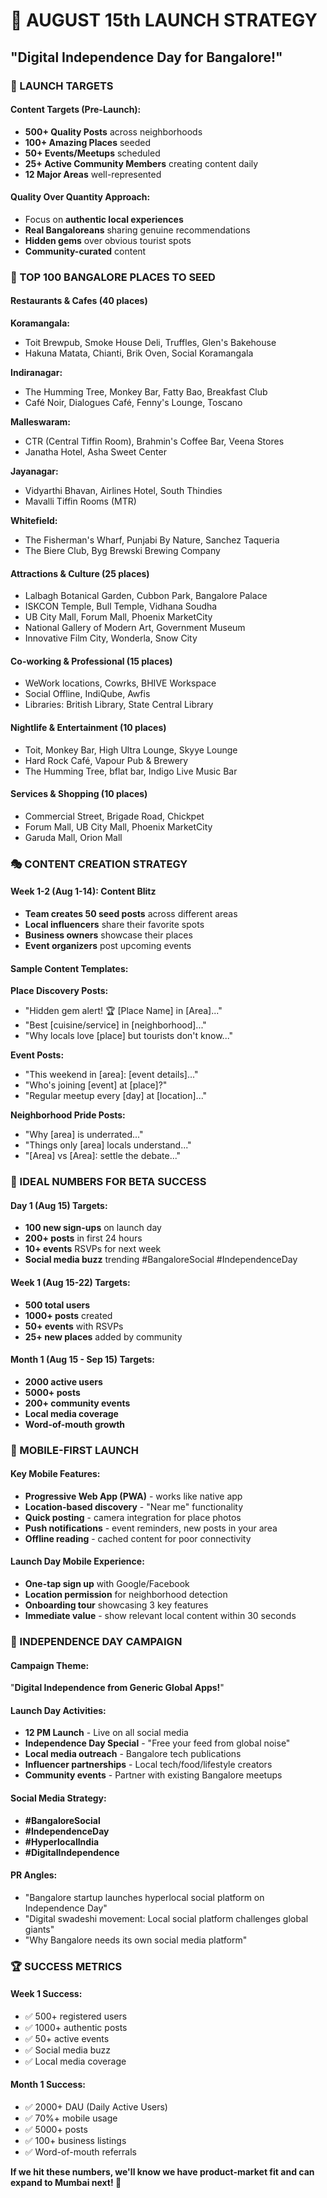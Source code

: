 # 🚀 AUGUST 15th LAUNCH STRATEGY
## "Digital Independence Day for Bangalore!"

### 🎯 LAUNCH TARGETS

#### **Content Targets (Pre-Launch):**
- **500+ Quality Posts** across neighborhoods
- **100+ Amazing Places** seeded
- **50+ Events/Meetups** scheduled 
- **25+ Active Community Members** creating content daily
- **12 Major Areas** well-represented

#### **Quality Over Quantity Approach:**
- Focus on **authentic local experiences**
- **Real Bangaloreans** sharing genuine recommendations
- **Hidden gems** over obvious tourist spots
- **Community-curated** content

### 📍 TOP 100 BANGALORE PLACES TO SEED

#### **Restaurants & Cafes (40 places)**
**Koramangala:**
- Toit Brewpub, Smoke House Deli, Truffles, Glen's Bakehouse
- Hakuna Matata, Chianti, Brik Oven, Social Koramangala

**Indiranagar:**
- The Humming Tree, Monkey Bar, Fatty Bao, Breakfast Club
- Café Noir, Dialogues Café, Fenny's Lounge, Toscano

**Malleswaram:**
- CTR (Central Tiffin Room), Brahmin's Coffee Bar, Veena Stores
- Janatha Hotel, Asha Sweet Center

**Jayanagar:**
- Vidyarthi Bhavan, Airlines Hotel, South Thindies
- Mavalli Tiffin Rooms (MTR)

**Whitefield:**
- The Fisherman's Wharf, Punjabi By Nature, Sanchez Taqueria
- The Biere Club, Byg Brewski Brewing Company

#### **Attractions & Culture (25 places)**
- Lalbagh Botanical Garden, Cubbon Park, Bangalore Palace
- ISKCON Temple, Bull Temple, Vidhana Soudha
- UB City Mall, Forum Mall, Phoenix MarketCity
- National Gallery of Modern Art, Government Museum
- Innovative Film City, Wonderla, Snow City

#### **Co-working & Professional (15 places)**
- WeWork locations, Cowrks, BHIVE Workspace
- Social Offline, IndiQube, Awfis
- Libraries: British Library, State Central Library

#### **Nightlife & Entertainment (10 places)**
- Toit, Monkey Bar, High Ultra Lounge, Skyye Lounge
- Hard Rock Café, Vapour Pub & Brewery
- The Humming Tree, bflat bar, Indigo Live Music Bar

#### **Services & Shopping (10 places)**
- Commercial Street, Brigade Road, Chickpet
- Forum Mall, UB City Mall, Phoenix MarketCity
- Garuda Mall, Orion Mall

### 🎭 CONTENT CREATION STRATEGY

#### **Week 1-2 (Aug 1-14): Content Blitz**
- **Team creates 50 seed posts** across different areas
- **Local influencers** share their favorite spots
- **Business owners** showcase their places
- **Event organizers** post upcoming events

#### **Sample Content Templates:**

**Place Discovery Posts:**
- "Hidden gem alert! 🏆 [Place Name] in [Area]..."
- "Best [cuisine/service] in [neighborhood]..."
- "Why locals love [place] but tourists don't know..."

**Event Posts:**
- "This weekend in [area]: [event details]..."
- "Who's joining [event] at [place]?"
- "Regular meetup every [day] at [location]..."

**Neighborhood Pride Posts:**
- "Why [area] is underrated..."
- "Things only [area] locals understand..."
- "[Area] vs [Area]: settle the debate..."

### 🎯 IDEAL NUMBERS FOR BETA SUCCESS

#### **Day 1 (Aug 15) Targets:**
- **100 new sign-ups** on launch day
- **200+ posts** in first 24 hours
- **10+ events** RSVPs for next week
- **Social media buzz** trending #BangaloreSocial #IndependenceDay

#### **Week 1 (Aug 15-22) Targets:**
- **500 total users**
- **1000+ posts** created
- **50+ events** with RSVPs
- **25+ new places** added by community

#### **Month 1 (Aug 15 - Sep 15) Targets:**
- **2000 active users**
- **5000+ posts**
- **200+ community events**
- **Local media coverage**
- **Word-of-mouth growth**

### 📱 MOBILE-FIRST LAUNCH

#### **Key Mobile Features:**
- **Progressive Web App (PWA)** - works like native app
- **Location-based discovery** - "Near me" functionality  
- **Quick posting** - camera integration for place photos
- **Push notifications** - event reminders, new posts in your area
- **Offline reading** - cached content for poor connectivity

#### **Launch Day Mobile Experience:**
- **One-tap sign up** with Google/Facebook
- **Location permission** for neighborhood detection
- **Onboarding tour** showcasing 3 key features
- **Immediate value** - show relevant local content within 30 seconds

### 🎉 INDEPENDENCE DAY CAMPAIGN

#### **Campaign Theme:**
"**Digital Independence from Generic Global Apps!**"

#### **Launch Day Activities:**
- **12 PM Launch** - Live on all social media
- **Independence Day Special** - "Free your feed from global noise"
- **Local media outreach** - Bangalore tech publications
- **Influencer partnerships** - Local tech/food/lifestyle creators
- **Community events** - Partner with existing Bangalore meetups

#### **Social Media Strategy:**
- **#BangaloreSocial** 
- **#IndependenceDay**
- **#HyperlocalIndia**
- **#DigitalIndependence**

#### **PR Angles:**
- "Bangalore startup launches hyperlocal social platform on Independence Day"
- "Digital swadeshi movement: Local social platform challenges global giants"
- "Why Bangalore needs its own social media platform"

### 🏆 SUCCESS METRICS

#### **Week 1 Success:**
- ✅ 500+ registered users
- ✅ 1000+ authentic posts
- ✅ 50+ active events
- ✅ Social media buzz
- ✅ Local media coverage

#### **Month 1 Success:**
- ✅ 2000+ DAU (Daily Active Users)
- ✅ 70%+ mobile usage
- ✅ 5000+ posts
- ✅ 100+ business listings
- ✅ Word-of-mouth referrals

**If we hit these numbers, we'll know we have product-market fit and can expand to Mumbai next! 🚀**